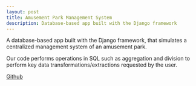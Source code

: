 ```yaml
---
layout: post
title: Amusement Park Management System
description: Database-based app built with the Django framework
---
```


A database-based app built with the Django framework, that simulates a centralized management system of an amusement park.

Our code performs operations in SQL such as aggregation and division to perform key data transformations/extractions requested by the user.

[Github](https://github.com/ht-gong/Amusement-Park-Django)